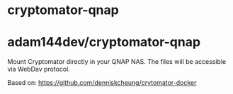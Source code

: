 # cryptomator-qnap
# adam144dev/cryptomator-qnap

Mount Cryptomator directly in your QNAP NAS.
The files will be accessible via WebDav protocol.

Based on:
https://github.com/denniskcheung/crytomator-docker
